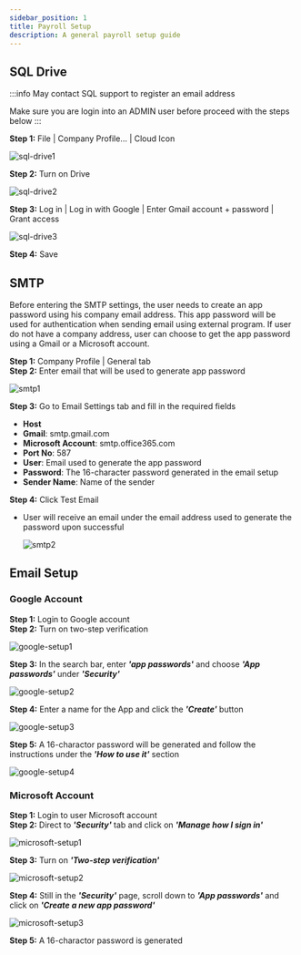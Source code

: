 ```yaml
---
sidebar_position: 1
title: Payroll Setup
description: A general payroll setup guide
---
```


## SQL Drive

:::info
May contact SQL support to register an email address

Make sure you are login into an ADMIN user before proceed with the steps below
:::

**Step 1:** File | Company Profile... | Cloud Icon  
  
  ![sql-drive1](../../../static/img/integration/hrms/payroll-setup/sql-drive1.png)

**Step 2:** Turn on Drive  
  
  ![sql-drive2](../../../static/img/integration/hrms/payroll-setup/sql-drive2.png)

**Step 3:** Log in | Log in with Google | Enter Gmail account + password | Grant access  
  
  ![sql-drive3](../../../static/img/integration/hrms/payroll-setup/sql-drive3.png)

**Step 4:** Save

## SMTP

Before entering the SMTP settings, the user needs to create an app password using his company email address. This app password will be used for authentication when sending email using external program. If user do not have a company address, user can choose to get the app password using a Gmail or a Microsoft account. 

**Step 1:** Company Profile | General tab  
**Step 2:** Enter email that will be used to generate app password  
  
  ![smtp1](../../../static/img/integration/hrms/payroll-setup/smtp1.png)

**Step 3:** Go to Email Settings tab and fill in the required fields  
- **Host**
- **Gmail**: smtp.gmail.com
- **Microsoft Account**: smtp.office365.com
- **Port No**: 587
- **User**: Email used to generate the app password
- **Password**: The 16-character password generated in the email setup
 - **Sender Name**: Name of the sender

**Step 4:** Click Test Email
- User will receive an email under the email address used to generate the password upon successful
  
  ![smtp2](../../../static/img/integration/hrms/payroll-setup/smtp2.png)

## Email Setup

### Google Account

**Step 1:** Login to Google account  
**Step 2:** Turn on two-step verification  
  
  ![google-setup1](../../../static/img/integration/hrms/payroll-setup/google-setup1.png)

**Step 3:** In the search bar, enter ***'app passwords'*** and choose ***'App passwords'*** under ***'Security'***  
  
  ![google-setup2](../../../static/img/integration/hrms/payroll-setup/google-setup2.png)

**Step 4:** Enter a name for the App and click the ***'Create'*** button  
  
  ![google-setup3](../../../static/img/integration/hrms/payroll-setup/google-setup3.png)

**Step 5:** A 16-charactor password will be generated and follow the instructions under the ***'How to use it'*** section  
  
  ![google-setup4](../../../static/img/integration/hrms/payroll-setup/google-setup4.png)

### Microsoft Account

**Step 1:** Login to user Microsoft account  
**Step 2:** Direct to ***'Security'*** tab and click on ***'Manage how I sign in'***  
  
  ![microsoft-setup1](../../../static/img/integration/hrms/payroll-setup/microsoft-setup1.png)  

**Step 3:** Turn on ***'Two-step verification'***  
  
  ![microsoft-setup2](../../../static/img/integration/hrms/payroll-setup/microsoft-setup2.png)  

**Step 4:** Still in the ***'Security'*** page, scroll down to ***'App passwords'*** and click on ***'Create a new app password'***  
  
  ![microsoft-setup3](../../../static/img/integration/hrms/payroll-setup/microsoft-setup3.png)

**Step 5:** A 16-charactor password is generated

